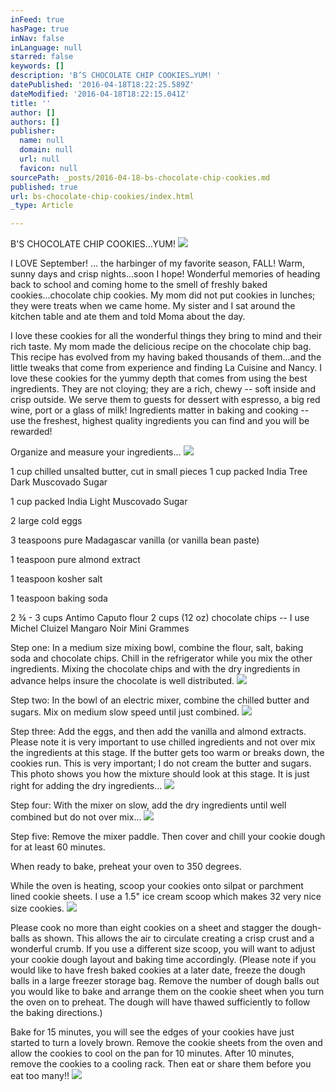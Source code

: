 ```yaml
---
inFeed: true
hasPage: true
inNav: false
inLanguage: null
starred: false
keywords: []
description: 'B’S CHOCOLATE CHIP COOKIES…YUM! '
datePublished: '2016-04-18T18:22:25.589Z'
dateModified: '2016-04-18T18:22:15.041Z'
title: ''
author: []
authors: []
publisher:
  name: null
  domain: null
  url: null
  favicon: null
sourcePath: _posts/2016-04-18-bs-chocolate-chip-cookies.md
published: true
url: bs-chocolate-chip-cookies/index.html
_type: Article

---
```

B'S CHOCOLATE CHIP COOKIES...YUM! ![](https://the-grid-user-content.s3-us-west-2.amazonaws.com/c310033c-425c-47aa-8067-e1bf163ef072.jpg)

I LOVE September! ... the harbinger of my favorite season, FALL! Warm, sunny days and crisp nights...soon I hope! Wonderful memories of heading back to school and coming home to the smell of freshly baked cookies...chocolate chip cookies. My mom did not put cookies in lunches; they were treats when we came home. My sister and I sat around the kitchen table and ate them and told Moma about the day. 

I love these cookies for all the wonderful things they bring to mind and their rich taste. My mom made the delicious recipe on the chocolate chip bag. This recipe has evolved from my having baked thousands of them...and the little tweaks that come from experience and finding La Cuisine and Nancy. I love these cookies for the yummy depth that comes from using the best ingredients. They are not cloying; they are a rich, chewy -- soft inside and crisp outside. We serve them to guests for dessert with espresso, a big red wine, port or a glass of milk! Ingredients matter in baking and cooking -- use the freshest, highest quality ingredients you can find and you will be rewarded! 

Organize and measure your ingredients... ![](https://the-grid-user-content.s3-us-west-2.amazonaws.com/91c8e50a-5956-4cdf-9241-9c4709a2d5c3.jpg)

1 cup chilled unsalted butter, cut in small pieces 1 cup packed India Tree Dark Muscovado Sugar 

1 cup packed India Light Muscovado Sugar 

2 large cold eggs 

3 teaspoons pure Madagascar vanilla (or vanilla bean paste) 

1 teaspoon pure almond extract 

1 teaspoon kosher salt 

1 teaspoon baking soda 

2 ¾ - 3 cups Antimo Caputo flour 2 cups (12 oz) chocolate chips -- I use Michel Cluizel Mangaro Noir Mini Grammes 

Step one: In a medium size mixing bowl, combine the flour, salt, baking soda and chocolate chips. Chill in the refrigerator while you mix the other ingredients. Mixing the chocolate chips and with the dry ingredients in advance helps insure the chocolate is well distributed. ![](https://the-grid-user-content.s3-us-west-2.amazonaws.com/068b3d92-b2d1-478d-8f45-07068970dee7.jpg)

Step two: In the bowl of an electric mixer, combine the chilled butter and sugars. Mix on medium slow speed until just combined. ![](https://the-grid-user-content.s3-us-west-2.amazonaws.com/65593e34-dca6-4e7b-a65d-6d8078ead4af.jpg)

Step three: Add the eggs, and then add the vanilla and almond extracts. Please note it is very important to use chilled ingredients and not over mix the ingredients at this stage. If the butter gets too warm or breaks down, the cookies run. This is very important; I do not cream the butter and sugars. This photo shows you how the mixture should look at this stage. It is just right for adding the dry ingredients... ![](https://the-grid-user-content.s3-us-west-2.amazonaws.com/81290711-8018-4f67-a55d-8dcfe67df2b0.jpg)

Step four: With the mixer on slow, add the dry ingredients until well combined but do not over mix... ![](https://the-grid-user-content.s3-us-west-2.amazonaws.com/a06efd1c-bd1f-4446-bbc5-668cd01413f0.jpg)

Step five: Remove the mixer paddle. Then cover and chill your cookie dough for at least 60 minutes. 

When ready to bake, preheat your oven to 350 degrees. 

While the oven is heating, scoop your cookies onto silpat or parchment lined cookie sheets. I use a 1.5" ice cream scoop which makes 32 very nice size cookies. ![](https://the-grid-user-content.s3-us-west-2.amazonaws.com/facad5b7-d979-46f1-b6f0-7022f2bef309.jpg)

Please cook no more than eight cookies on a sheet and stagger the dough-balls as shown. This allows the air to circulate creating a crisp crust and a wonderful crumb. If you use a different size scoop, you will want to adjust your cookie dough layout and baking time accordingly. (Please note if you would like to have fresh baked cookies at a later date, freeze the dough balls in a large freezer storage bag. Remove the number of dough balls out you would like to bake and arrange them on the cookie sheet when you turn the oven on to preheat. The dough will have thawed sufficiently to follow the baking directions.) 

Bake for 15 minutes, you will see the edges of your cookies have just started to turn a lovely brown. Remove the cookie sheets from the oven and allow the cookies to cool on the pan for 10 minutes. After 10 minutes, remove the cookies to a cooling rack. Then eat or share them before you eat too many!! ![](https://the-grid-user-content.s3-us-west-2.amazonaws.com/267990a3-192d-4ef9-a0ff-e063fc674bca.jpg)